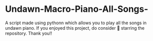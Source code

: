# Undawn-Macro-Piano-All-Songs-

A script made using pythonn which allows you to play all the songs in undawn piano.
 If you enjoyed this project, do consider 🌟 starring the repository.
                      Thank you!!
